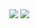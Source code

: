 <div>
  <img src="https://github-readme-stats.vercel.app/api?username=CaspervdB&show_icons=true&theme=react&count_private=true&include_all_commits=true"/>
  <img  src="https://github-readme-stats.vercel.app/api/top-langs/?username=CaspervdB&layout=compact&theme=react&count_private=true&include_all_commits=true"/>
</div>

